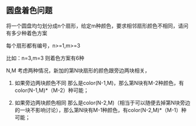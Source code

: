 ## 圆盘着色问题

将一个圆盘均匀划分成n个扇形，给定m种颜色，要求相邻扇形颜色不相同，请问有多少种着色方案

每个扇形都有编号，n>=1,m>=3

比如：n=3,m=3 则着色方案有6种

N,M 考虑两种情况，新加的第N块扇形的颜色跟旁边两块相关，

1.  如果旁边两块颜色不同 那么是color(N-1,M)，那么第N块有M-2种颜色，有color(N-1,M)*（M-2）种可能；

2.  如果旁边两块颜色相同 那么是color(N-2,M)（相当于可以随便去掉第N块旁边的一块不影响讨论），那么第N块有M-1种颜色，有color(N-2,M)*（M-1）种可能；